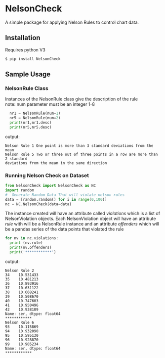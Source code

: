 # NelsonCheck
A simple package for applying Nelson Rules to control chart data.


## Installation
Requires python V3 
```sh
$ pip install NelsonCheck
```

## Sample Usage 

### NelsonRule Class
Instances of the NelsonRule class give the description of the rule\
note: num parameter must be an integer 1-8
```python 
  nr1 = NelsonRule(num=1)
  nr5 = NelsonRule(num=2)
  print(nr1,nr1.desc)
  print(nr5,nr5.desc)
```
output:
```
Nelson Rule 1 One point is more than 3 standard deviations from the mean
Nelson Rule 5 Two or three out of three points in a row are more than 2 standard 
deviations from the mean in the same direction
```

### Running Nelson Check on Dataset
```python
from NelsonCheck import NelsonCheck as NC
import random
#  Generate Random Data That will violate nelson rules
data = [random.random() for i in range(0,100)]
nc = NC.NelsonCheck(data=data)
```
The instance created will have an attribute called *violations*
which is a list of NelsonViolation objects.  Each NelsonViolation object will
have an attribute *rule* with will be a NelsonRule instance and an attribute 
*offenders* which will be a pandas series of the data points that violated the 
rule

```python
for nv in nc.violations:
  print (nv.rule)
  print(nv.offenders)
  print('************')
```
output:
```
Nelson Rule 2
34    10.531433
35    10.481213
36    10.893916
37    10.631122
38    10.668241
39    10.508670
40    10.747603
41    10.950496
42    10.938109
Name: ser, dtype: float64
************
Nelson Rule 6
93    10.115869
94    10.932090
95    10.595130
96    10.928870
99    10.905234
Name: ser, dtype: float64
************
```
